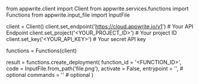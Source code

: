 from appwrite.client import Client
from appwrite.services.functions import Functions
from appwrite.input_file import InputFile

client = Client()
client.set_endpoint('https://cloud.appwrite.io/v1') # Your API Endpoint
client.set_project('<YOUR_PROJECT_ID>') # Your project ID
client.set_key('<YOUR_API_KEY>') # Your secret API key

functions = Functions(client)

result = functions.create_deployment(
    function_id = '<FUNCTION_ID>',
    code = InputFile.from_path('file.png'),
    activate = False,
    entrypoint = '<ENTRYPOINT>', # optional
    commands = '<COMMANDS>' # optional
)
